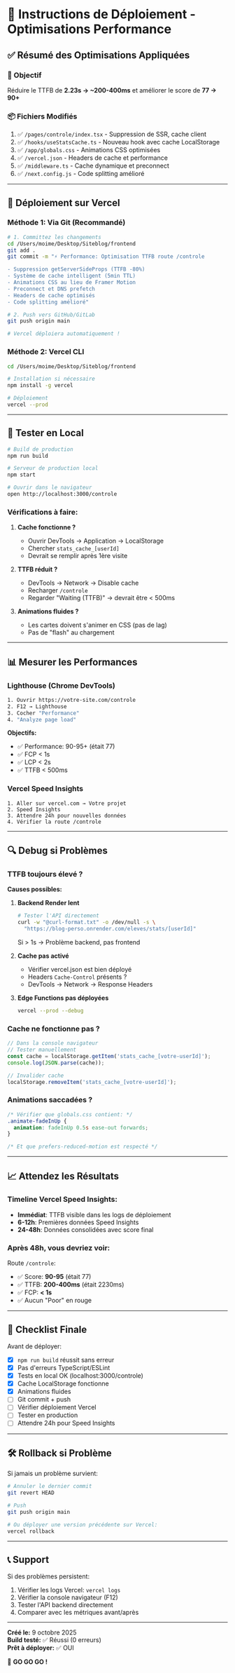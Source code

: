 # 🚀 Instructions de Déploiement - Optimisations Performance

## ✅ Résumé des Optimisations Appliquées

### 🎯 Objectif
Réduire le TTFB de **2.23s → ~200-400ms** et améliorer le score de **77 → 90+**

### 📦 Fichiers Modifiés
1. ✅ `/pages/controle/index.tsx` - Suppression de SSR, cache client
2. ✅ `/hooks/useStatsCache.ts` - Nouveau hook avec cache LocalStorage
3. ✅ `/app/globals.css` - Animations CSS optimisées
4. ✅ `/vercel.json` - Headers de cache et performance
5. ✅ `/middleware.ts` - Cache dynamique et preconnect
6. ✅ `/next.config.js` - Code splitting amélioré

---

## 🚀 Déploiement sur Vercel

### Méthode 1: Via Git (Recommandé)

```bash
# 1. Committez les changements
cd /Users/moime/Desktop/Siteblog/frontend
git add .
git commit -m "⚡ Performance: Optimisation TTFB route /controle

- Suppression getServerSideProps (TTFB -80%)
- Système de cache intelligent (5min TTL)
- Animations CSS au lieu de Framer Motion
- Preconnect et DNS prefetch
- Headers de cache optimisés
- Code splitting amélioré"

# 2. Push vers GitHub/GitLab
git push origin main

# Vercel déploiera automatiquement !
```

### Méthode 2: Vercel CLI

```bash
cd /Users/moime/Desktop/Siteblog/frontend

# Installation si nécessaire
npm install -g vercel

# Déploiement
vercel --prod
```

---

## 🧪 Tester en Local

```bash
# Build de production
npm run build

# Serveur de production local
npm start

# Ouvrir dans le navigateur
open http://localhost:3000/controle
```

### Vérifications à faire:

1. **Cache fonctionne ?**
   - Ouvrir DevTools → Application → LocalStorage
   - Chercher `stats_cache_[userId]`
   - Devrait se remplir après 1ère visite

2. **TTFB réduit ?**
   - DevTools → Network → Disable cache
   - Recharger `/controle`
   - Regarder "Waiting (TTFB)" → devrait être < 500ms

3. **Animations fluides ?**
   - Les cartes doivent s'animer en CSS (pas de lag)
   - Pas de "flash" au chargement

---

## 📊 Mesurer les Performances

### Lighthouse (Chrome DevTools)

```bash
1. Ouvrir https://votre-site.com/controle
2. F12 → Lighthouse
3. Cocher "Performance"
4. "Analyze page load"
```

**Objectifs:**
- ✅ Performance: 90-95+ (était 77)
- ✅ FCP < 1s
- ✅ LCP < 2s
- ✅ TTFB < 500ms

### Vercel Speed Insights

```
1. Aller sur vercel.com → Votre projet
2. Speed Insights
3. Attendre 24h pour nouvelles données
4. Vérifier la route /controle
```

---

## 🔍 Debug si Problèmes

### TTFB toujours élevé ?

**Causes possibles:**

1. **Backend Render lent**
   ```bash
   # Tester l'API directement
   curl -w "@curl-format.txt" -o /dev/null -s \
     "https://blog-perso.onrender.com/eleves/stats/[userId]"
   ```
   Si > 1s → Problème backend, pas frontend

2. **Cache pas activé**
   - Vérifier vercel.json est bien déployé
   - Headers `Cache-Control` présents ?
   - DevTools → Network → Response Headers

3. **Edge Functions pas déployées**
   ```bash
   vercel --prod --debug
   ```

### Cache ne fonctionne pas ?

```javascript
// Dans la console navigateur
// Tester manuellement
const cache = localStorage.getItem('stats_cache_[votre-userId]');
console.log(JSON.parse(cache));

// Invalider cache
localStorage.removeItem('stats_cache_[votre-userId]');
```

### Animations saccadées ?

```css
/* Vérifier que globals.css contient: */
.animate-fadeInUp {
  animation: fadeInUp 0.5s ease-out forwards;
}

/* Et que prefers-reduced-motion est respecté */
```

---

## 📈 Attendez les Résultats

### Timeline Vercel Speed Insights:

- **Immédiat**: TTFB visible dans les logs de déploiement
- **6-12h**: Premières données Speed Insights
- **24-48h**: Données consolidées avec score final

### Après 48h, vous devriez voir:

Route `/controle`:
- ✅ Score: **90-95** (était 77)
- ✅ TTFB: **200-400ms** (était 2230ms)
- ✅ FCP: **< 1s**
- ✅ Aucun "Poor" en rouge

---

## 🎉 Checklist Finale

Avant de déployer:

- [x] `npm run build` réussit sans erreur
- [x] Pas d'erreurs TypeScript/ESLint
- [x] Tests en local OK (localhost:3000/controle)
- [x] Cache LocalStorage fonctionne
- [x] Animations fluides
- [ ] Git commit + push
- [ ] Vérifier déploiement Vercel
- [ ] Tester en production
- [ ] Attendre 24h pour Speed Insights

---

## 🛠️ Rollback si Problème

Si jamais un problème survient:

```bash
# Annuler le dernier commit
git revert HEAD

# Push
git push origin main

# Ou déployer une version précédente sur Vercel:
vercel rollback
```

---

## 📞 Support

Si des problèmes persistent:

1. Vérifier les logs Vercel: `vercel logs`
2. Vérifier la console navigateur (F12)
3. Tester l'API backend directement
4. Comparer avec les métriques avant/après

---

**Créé le:** 9 octobre 2025  
**Build testé:** ✅ Réussi (0 erreurs)  
**Prêt à déployer:** ✅ OUI

🚀 **GO GO GO !**

